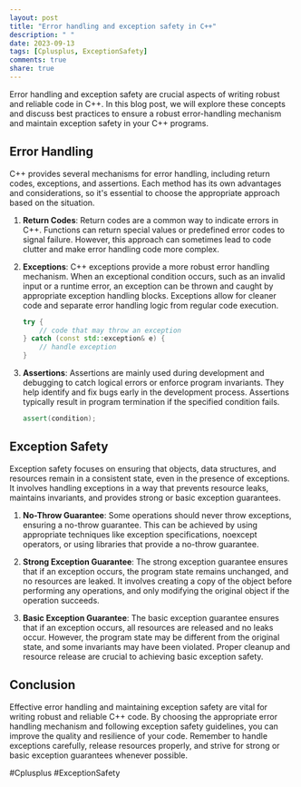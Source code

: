```yaml
---
layout: post
title: "Error handling and exception safety in C++"
description: " "
date: 2023-09-13
tags: [Cplusplus, ExceptionSafety]
comments: true
share: true
---
```


Error handling and exception safety are crucial aspects of writing robust and reliable code in C++. In this blog post, we will explore these concepts and discuss best practices to ensure a robust error-handling mechanism and maintain exception safety in your C++ programs.

## Error Handling

C++ provides several mechanisms for error handling, including return codes, exceptions, and assertions. Each method has its own advantages and considerations, so it's essential to choose the appropriate approach based on the situation.

1. **Return Codes**: Return codes are a common way to indicate errors in C++. Functions can return special values or predefined error codes to signal failure. However, this approach can sometimes lead to code clutter and make error handling code more complex.

2. **Exceptions**: C++ exceptions provide a more robust error handling mechanism. When an exceptional condition occurs, such as an invalid input or a runtime error, an exception can be thrown and caught by appropriate exception handling blocks. Exceptions allow for cleaner code and separate error handling logic from regular code execution.

   ```cpp
   try {
       // code that may throw an exception
   } catch (const std::exception& e) {
       // handle exception
   }
   ```

3. **Assertions**: Assertions are mainly used during development and debugging to catch logical errors or enforce program invariants. They help identify and fix bugs early in the development process. Assertions typically result in program termination if the specified condition fails.

   ```cpp
   assert(condition);
   ```

## Exception Safety

Exception safety focuses on ensuring that objects, data structures, and resources remain in a consistent state, even in the presence of exceptions. It involves handling exceptions in a way that prevents resource leaks, maintains invariants, and provides strong or basic exception guarantees.

1. **No-Throw Guarantee**: Some operations should never throw exceptions, ensuring a no-throw guarantee. This can be achieved by using appropriate techniques like exception specifications, noexcept operators, or using libraries that provide a no-throw guarantee.

2. **Strong Exception Guarantee**: The strong exception guarantee ensures that if an exception occurs, the program state remains unchanged, and no resources are leaked. It involves creating a copy of the object before performing any operations, and only modifying the original object if the operation succeeds.

3. **Basic Exception Guarantee**: The basic exception guarantee ensures that if an exception occurs, all resources are released and no leaks occur. However, the program state may be different from the original state, and some invariants may have been violated. Proper cleanup and resource release are crucial to achieving basic exception safety.

## Conclusion

Effective error handling and maintaining exception safety are vital for writing robust and reliable C++ code. By choosing the appropriate error handling mechanism and following exception safety guidelines, you can improve the quality and resilience of your code. Remember to handle exceptions carefully, release resources properly, and strive for strong or basic exception guarantees whenever possible.

#Cplusplus #ExceptionSafety